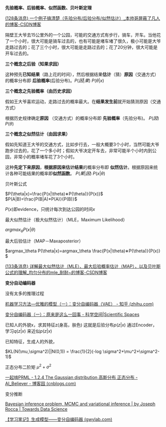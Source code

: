 **先验概率、后验概率、似然函数、贝叶斯定理**

[(128条消息) 一个例子搞清楚（先验分布/后验分布/似然估计）_本帅哥屏蔽了凡人的博客-CSDN博客](https://icaoys.blog.csdn.net/article/details/78265026?spm=1001.2101.3001.6661.1&utm_medium=distribute.pc_relevant_t0.none-task-blog-2%7Edefault%7EBlogCommendFromBaidu%7ERate-1-78265026-blog-120000864.235%5Ev28%5Epc_relevant_multi_platform_whitelistv3&depth_1-utm_source=distribute.pc_relevant_t0.none-task-blog-2%7Edefault%7EBlogCommendFromBaidu%7ERate-1-78265026-blog-120000864.235%5Ev28%5Epc_relevant_multi_platform_whitelistv3&utm_relevant_index=1)



隔壁王大爷去15公里外的一个公园，可能的交通方式有步行，骑车，开车。当他花了一个小时，很大可能是骑车过去的，也有可能是堵车堵了很久，极小可能是大爷走路过去的；花了三个小时，很大可能是走路过去的；花了20分钟，很大可能是开车过去的。 

**三个概念之后验（知果求因）**

这种预先**已知结果**（路上花的时间），然后根据结果**估计**（猜）**原因**（交通方式）的概率分布即 **后验概率**(后验分布)。$P(因|果)$  $P(\theta|x)$



 **三个概念之先验概率（由历史求因）**

假如王大爷喜欢运动，走路过去的概率最大。在**结果发生前**就开始猜测原因（交通方式）

根据历史规律确定**原因** （交通方式）的概率分布即 **先验概率**（先验分布)。 $P(因)$  $P(\theta)$



**三个概念之似然估计（由因求果）**

假如先知道王大爷的交通方式，比如步行去，一般大概要3个小时，当然可能大爷跑步过去的，花了一个多小时；假如大爷决定开车去，非常可能半个小时内到公园，非常小的概率堵车花了3个小时。

这种**先定下来原因**，**根据原因来估计结果**的概率分布即 **似然估计**。根据原因来统计各种可能结果的概率即**似然函数**。 $P(果|因)$ $P(x|\theta)$



贝叶斯公式

$P(\theta|x)=\frac{P(x|\theta)∗P(\theta)}{P(x)}​$  $P(A|B)=\frac{P(B|A)*P(A)}{P(B)}$

$P(x)$即evidence，只统计每次到达公园的时间$x$

最大似然估计（极大似然估计）（MLE，Maximum Likelihood）

$argmax_\theta P(x|\theta)$

最大后验估计（MAP－Maxaposterior）

$argmax_\theta ​P(\theta|x)=argmax​_\theta \frac{P(x|\theta)∗P(\theta)}{P(x)}​$

[(133条消息) 详解最大似然估计（MLE）、最大后验概率估计（MAP），以及贝叶斯公式的理解_均匀分布的mle_耐耐~的博客-CSDN博客](https://blog.csdn.net/f156207495/article/details/104671972/)



**变分自动编码器**

没有太多的推理过程

[机器学习方法—优雅的模型（一）：变分自编码器（VAE） - 知乎 (zhihu.com)](https://zhuanlan.zhihu.com/p/348498294?utm_id=0)

[变分自编码器（一）：原来是这么一回事 - 科学空间|Scientific Spaces](https://spaces.ac.cn/archives/5253)

已知人的外貌x，求其特征z(身高，肤色)  这就是后验分布$p(z|x)$  通过Encoder，学习$q(z|x)$ 来近似$p(z|x)$

已知特征，生成人的外貌，

$KL(N(\mu,\sigma^2)||N(0,1)) = \frac{1}{2}(-log \sigma^2+\mu^2+\sigma^2-1)$

正态分布二阶矩 $\mu^2+\sigma^2$

[一起啃PRML - 1.2.4 The Gaussian distribution 高斯分布 正态分布 - AI_Believer - 博客园 (cnblogs.com)](https://www.cnblogs.com/chxer/p/5351734.html)

变分推断

[Bayesian inference problem, MCMC and variational inference | by Joseph Rocca | Towards Data Science](https://towardsdatascience.com/bayesian-inference-problem-mcmc-and-variational-inference-25a8aa9bce29)

[【学习笔记】生成模型——变分自编码器 (gwylab.com)](https://www.gwylab.com/note-vae.html)
